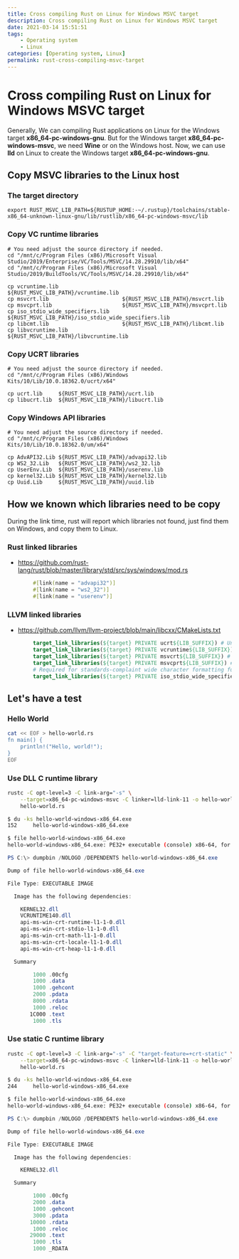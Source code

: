 ```yaml
---
title: Cross compiling Rust on Linux for Windows MSVC target
description: Cross compiling Rust on Linux for Windows MSVC target
date: 2021-03-14 15:51:51
tags:
    - Operating system
    - Linux
categories: [Operating system, Linux]
permalink: rust-cross-compiling-msvc-target
---
```


# Cross compiling Rust on Linux for Windows MSVC target

Generally, We can compiling Rust applications on Linux for the Windows target **x86_64-pc-windows-gnu**. But for the Windows target **x86_64-pc-windows-msvc**, we need **Wine** or on the Windows host. Now, we can use **lld** on Linux to create the Windows target **x86_64-pc-windows-gnu**.

## Copy MSVC libraries to the Linux host

### The target directory

```shell
export RUST_MSVC_LIB_PATH=${RUSTUP_HOME:-~/.rustup}/toolchains/stable-x86_64-unknown-linux-gnu/lib/rustlib/x86_64-pc-windows-msvc/lib
```

### Copy VC runtime libraries

```shell
# You need adjust the source directory if needed.
cd "/mnt/c/Program Files (x86)/Microsoft Visual Studio/2019/Enterprise/VC/Tools/MSVC/14.28.29910/lib/x64"
cd "/mnt/c/Program Files (x86)/Microsoft Visual Studio/2019/BuildTools/VC/Tools/MSVC/14.28.29910/lib/x64"

cp vcruntime.lib                    ${RUST_MSVC_LIB_PATH}/vcruntime.lib
cp msvcrt.lib                       ${RUST_MSVC_LIB_PATH}/msvcrt.lib
cp msvcprt.lib                      ${RUST_MSVC_LIB_PATH}/msvcprt.lib
cp iso_stdio_wide_specifiers.lib    ${RUST_MSVC_LIB_PATH}/iso_stdio_wide_specifiers.lib
cp libcmt.lib                       ${RUST_MSVC_LIB_PATH}/libcmt.lib
cp libvcruntime.lib                 ${RUST_MSVC_LIB_PATH}/libvcruntime.lib
```

### Copy UCRT libraries

```shell
# You need adjust the source directory if needed.
cd "/mnt/c/Program Files (x86)/Windows Kits/10/Lib/10.0.18362.0/ucrt/x64"

cp ucrt.lib     ${RUST_MSVC_LIB_PATH}/ucrt.lib
cp libucrt.lib  ${RUST_MSVC_LIB_PATH}/libucrt.lib
```

### Copy Windows API libraries

```shell
# You need adjust the source directory if needed.
cd "/mnt/c/Program Files (x86)/Windows Kits/10/Lib/10.0.18362.0/um/x64"

cp AdvAPI32.Lib ${RUST_MSVC_LIB_PATH}/advapi32.lib
cp WS2_32.Lib   ${RUST_MSVC_LIB_PATH}/ws2_32.lib
cp UserEnv.Lib  ${RUST_MSVC_LIB_PATH}/userenv.lib
cp kernel32.Lib ${RUST_MSVC_LIB_PATH}/kernel32.lib
cp Uuid.Lib     ${RUST_MSVC_LIB_PATH}/uuid.lib
```

## How we known which libraries need to be copy

During the link time, rust will report which libraries not found, just find them on Windows, and copy them to Linux.

### Rust linked libraries

- <https://github.com/rust-lang/rust/blob/master/library/std/src/sys/windows/mod.rs>

```rust
        #[link(name = "advapi32")]
        #[link(name = "ws2_32")]
        #[link(name = "userenv")]
```

### LLVM linked libraries

- <https://github.com/llvm/llvm-project/blob/main/libcxx/CMakeLists.txt>

```cmake
        target_link_libraries(${target} PRIVATE ucrt${LIB_SUFFIX}) # Universal C runtime
        target_link_libraries(${target} PRIVATE vcruntime${LIB_SUFFIX}) # C++ runtime
        target_link_libraries(${target} PRIVATE msvcrt${LIB_SUFFIX}) # C runtime startup files
        target_link_libraries(${target} PRIVATE msvcprt${LIB_SUFFIX}) # C++ standard library. Required for exception_ptr internals.
        # Required for standards-complaint wide character formatting functions (e.g. `printfw`/`scanfw`)
        target_link_libraries(${target} PRIVATE iso_stdio_wide_specifiers)
```

## Let's have a test

### Hello World

```bash
cat << EOF > hello-world.rs
fn main() {
    println!("Hello, world!");
}
EOF
```

### Use DLL C runtime library

```bash
rustc -C opt-level=3 -C link-arg="-s" \
    --target=x86_64-pc-windows-msvc -C linker=lld-link-11 -o hello-world-windows-x86_64.exe \
    hello-world.rs

$ du -ks hello-world-windows-x86_64.exe
152     hello-world-windows-x86_64.exe

$ file hello-world-windows-x86_64.exe
hello-world-windows-x86_64.exe: PE32+ executable (console) x86-64, for MS Windows
```

```powershell
PS C:\> dumpbin /NOLOGO /DEPENDENTS hello-world-windows-x86_64.exe

Dump of file hello-world-windows-x86_64.exe

File Type: EXECUTABLE IMAGE

  Image has the following dependencies:

    KERNEL32.dll
    VCRUNTIME140.dll
    api-ms-win-crt-runtime-l1-1-0.dll
    api-ms-win-crt-stdio-l1-1-0.dll
    api-ms-win-crt-math-l1-1-0.dll
    api-ms-win-crt-locale-l1-1-0.dll
    api-ms-win-crt-heap-l1-1-0.dll

  Summary

        1000 .00cfg
        1000 .data
        1000 .gehcont
        2000 .pdata
        8000 .rdata
        1000 .reloc
       1C000 .text
        1000 .tls
```

### Use static C runtime library

```bash
rustc -C opt-level=3 -C link-arg="-s" -C "target-feature=+crt-static" \
    --target=x86_64-pc-windows-msvc -C linker=lld-link-11 -o hello-world-windows-x86_64.exe \
    hello-world.rs

$ du -ks hello-world-windows-x86_64.exe
244     hello-world-windows-x86_64.exe

$ file hello-world-windows-x86_64.exe
hello-world-windows-x86_64.exe: PE32+ executable (console) x86-64, for MS Windows
```

```powershell
PS C:\> dumpbin /NOLOGO /DEPENDENTS hello-world-windows-x86_64.exe

Dump of file hello-world-windows-x86_64.exe

File Type: EXECUTABLE IMAGE

  Image has the following dependencies:

    KERNEL32.dll

  Summary

        1000 .00cfg
        2000 .data
        1000 .gehcont
        3000 .pdata
       10000 .rdata
        1000 .reloc
       29000 .text
        1000 .tls
        1000 _RDATA
```
